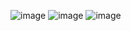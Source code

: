 ![image](https://github.com/user-attachments/assets/c67eb5a7-fa32-4718-b696-a74e2218cfe5)
![image](https://github.com/user-attachments/assets/a4d675de-5a3a-4eaa-b58c-c82d58c602a4)
![image](https://github.com/user-attachments/assets/be50be91-1fec-4afa-a4aa-9a6d253a7705)
